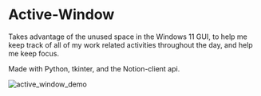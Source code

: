 # Active-Window

Takes advantage of the unused space in the Windows 11 GUI, to help me keep track of all of my work related activities throughout the day, and help me keep focus.

Made with Python, tkinter, and the Notion-client api.

![active_window_demo](https://user-images.githubusercontent.com/65256527/232657145-ffc3160e-99c8-4bf0-b338-2993de491a24.gif)
